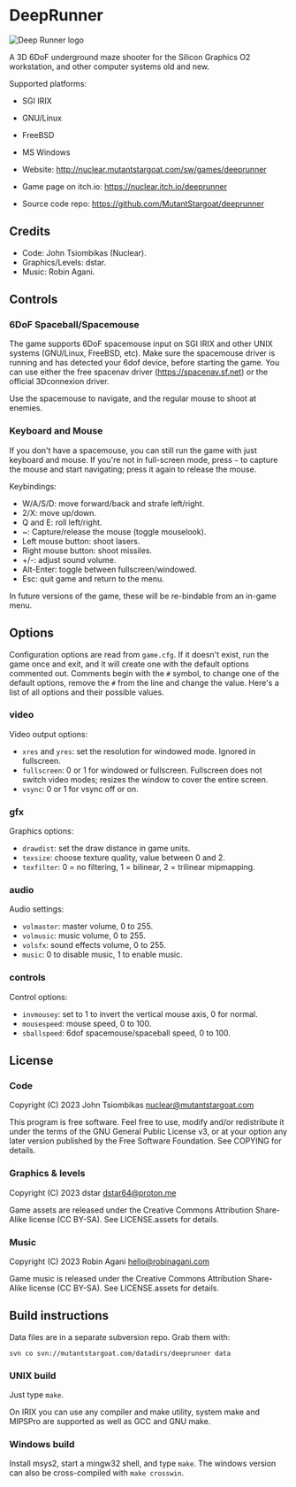 DeepRunner
==========

![Deep Runner logo](http://nuclear.mutantstargoat.com/sw/games/deeprunner/img/banner-sm.jpg)

A 3D 6DoF underground maze shooter for the Silicon Graphics O2 workstation, and
other computer systems old and new.

Supported platforms:
  - SGI IRIX
  - GNU/Linux
  - FreeBSD
  - MS Windows

 - Website: http://nuclear.mutantstargoat.com/sw/games/deeprunner
 - Game page on itch.io: https://nuclear.itch.io/deeprunner
 - Source code repo: https://github.com/MutantStargoat/deeprunner

Credits
-------
 - Code: John Tsiombikas (Nuclear).
 - Graphics/Levels: dstar.
 - Music: Robin Agani.

Controls
--------

### 6DoF Spaceball/Spacemouse
The game supports 6DoF spacemouse input on SGI IRIX and other UNIX systems
(GNU/Linux, FreeBSD, etc). Make sure the spacemouse driver is running and has
detected your 6dof device, before starting the game. You can use either the free
spacenav driver (https://spacenav.sf.net) or the official 3Dconnexion driver.

Use the spacemouse to navigate, and the regular mouse to shoot at enemies.

### Keyboard and Mouse
If you don't have a spacemouse, you can still run the game with just keyboard
and mouse. If you're not in full-screen mode, press `~` to capture the mouse and
start navigating; press it again to release the mouse.

Keybindings:

  - W/A/S/D: move forward/back and strafe left/right.
  - 2/X: move up/down.
  - Q and E: roll left/right.
  - ~: Capture/release the mouse (toggle mouselook).
  - Left mouse button: shoot lasers.
  - Right mouse button: shoot missiles.
  - +/-: adjust sound volume.
  - Alt-Enter: toggle between fullscreen/windowed.
  - Esc: quit game and return to the menu.

In future versions of the game, these will be re-bindable from an in-game menu.

Options
-------
Configuration options are read from `game.cfg`. If it doesn't exist, run the
game once and exit, and it will create one with the default options commented
out. Comments begin with the `#` symbol, to change one of the default options,
remove the `#` from the line and change the value. Here's a list of all options
and their possible values.

### video

Video output options:
 - `xres` and `yres`: set the resolution for windowed mode. Ignored in
   fullscreen.
 - `fullscreen`: 0 or 1 for windowed or fullscreen. Fullscreen does not switch
   video modes; resizes the window to cover the entire screen.
 - `vsync`: 0 or 1 for vsync off or on.

### gfx

Graphics options:
 - `drawdist`: set the draw distance in game units.
 - `texsize`: choose texture quality, value between 0 and 2.
 - `texfilter`: 0 = no filtering, 1 = bilinear, 2 = trilinear mipmapping.

### audio

Audio settings:
 - `volmaster`: master volume, 0 to 255.
 - `volmusic`: music volume, 0 to 255.
 - `volsfx`: sound effects volume, 0 to 255.
 - `music`: 0 to disable music, 1 to enable music.

### controls

Control options:
 - `invmousey`: set to 1 to invert the vertical mouse axis, 0 for normal.
 - `mousespeed`: mouse speed, 0 to 100.
 - `sballspeed`: 6dof spacemouse/spaceball speed, 0 to 100.


License
-------
### Code
Copyright (C) 2023 John Tsiombikas <nuclear@mutantstargoat.com>

This program is free software. Feel free to use, modify and/or redistribute it
under the terms of the GNU General Public License v3, or at your option any
later version published by the Free Software Foundation. See COPYING for
details.

### Graphics & levels
Copyright (C) 2023 dstar <dstar64@proton.me>

Game assets are released under the Creative Commons Attribution Share-Alike
license (CC BY-SA). See LICENSE.assets for details.

### Music
Copyright (C) 2023 Robin Agani <hello@robinagani.com>

Game music is released under the Creative Commons Attribution Share-Alike
license (CC BY-SA). See LICENSE.assets for details.


Build instructions
------------------
Data files are in a separate subversion repo. Grab them with:

    svn co svn://mutantstargoat.com/datadirs/deeprunner data

### UNIX build

Just type `make`.

On IRIX you can use any compiler and make utility, system make and MIPSPro are
supported as well as GCC and GNU make.

### Windows build

Install msys2, start a mingw32 shell, and type `make`. The windows version can
also be cross-compiled with `make crosswin`.


